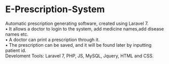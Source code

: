 

# E-Prescription-System

Automatic prescription generating software, created using Laravel 7.
<br>
• It allows a doctor to login to the system, add medicine names,add disease names etc.<br>
• A doctor can print a prescription through it.<br>
• The prescription can be saved, and it will be found later by inputting patient id.<br>
Develoment Tools: Laravel 7, PHP, JS, MySQL, Jquery, HTML and CSS.


